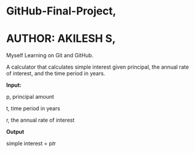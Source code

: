 # GitHub-Final-Project,

# AUTHOR: AKILESH S,

Myself Learning on Git and GitHub.

A calculator that calculates simple interest given principal, the annual rate of interest, and the time period in years.

**Input:**

   p, principal amount
   
   t, time period in years
   
   r, the annual rate of interest
   
**Output**

   simple interest = p*t*r
